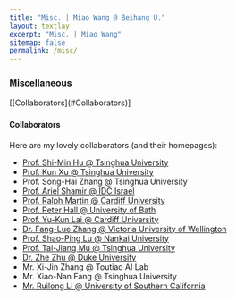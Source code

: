 ```yaml
---
title: "Misc. | Miao Wang @ Beihang U."
layout: textlay
excerpt: "Misc. | Miao Wang"
sitemap: false
permalink: /misc/
---
```


<div><h3 style="font-family: 'aleSC', Helvetica Neue,Source Sans Pro,Arial"><b>Miscellaneous</b></h3></div>
[[Collaborators](#Collaborators)]

<br/>

<div><h4 style="font-family: 'aleSC', Helvetica Neue,Source Sans Pro,Arial"><b>Collaborators</b></h4></div>

Here are my lovely collaborators (and their homepages):

* [Prof. Shi-Min Hu @ Tsinghua University](http://cg.cs.tsinghua.edu.cn/prof_hu.htm)
* [Prof. Kun Xu @ Tsinghua University](http://cg.cs.tsinghua.edu.cn/people/~kun)
* Prof. Song-Hai Zhang @ Tsinghua University
* [Prof. Ariel Shamir @ IDC Israel](http://www.faculty.idc.ac.il/arik/site/index.asp)
* [Prof. Ralph Martin @ Cardiff University](https://www.cardiff.ac.uk/people/view/118143-martin-ralph)
* [Prof. Peter Hall @ University of Bath](http://www.cs.bath.ac.uk/~pmh/start/home.html)
* [Prof. Yu-Kun Lai @ Cardiff University](https://users.cs.cf.ac.uk/Yukun.Lai/)
* [Dr. Fang-Lue Zhang @ Victoria University of Wellington](https://ecs.victoria.ac.nz/Main/FanglueZhang)
* [Prof. Shao-Ping Lu @ Nankai University](http://www.shaopinglu.net/)
* [Prof. Tai-Jiang Mu @ Tsinghua University](http://cg.cs.tsinghua.edu.cn/people/~mtj)
* [Dr. Zhe Zhu @ Duke University](https://sites.duke.edu/zzhu/)
* Mr. Xi-Jin Zhang @ Toutiao AI Lab
* Mr. Xiao-Nan Fang @ Tsinghua University
* [Mr. Ruilong Li @ University of Southern California](http://www.liruilong.cn/)


<!-- <div><h4 style="font-family: Helvetica Neue,Source Sans Pro,Arial"><b>Courses</b></h4></div>

**Course Taught @ Tsinghua University**

* TA, Fundamental of Computer Graphics (Spring 2013)

<br/>

<h4 style="font-family: Helvetica Neue,Source Sans Pro,Arial"><b>Students</b></h4>

<p style="color:red;"> <i>I am always looking for passionate undergraduate interns to work with me. </i></p>

*I am always looking for passionate undergraduate interns to work with me.* -->

<!-- **Current students**

* Guo-Ye Yang, undergraduate intern, Tsinghua University, started 2015 (with Shi-Min Hu)
* Guo-Wei Yang, undergraduate intern, Tsinghua University, started 2016 (with Shi-Min Hu)
* Run-Ze Liang, undergraduate intern, Tsinghua University, started 2018 (with Shi-Min Hu)

**Alumni**

* Jun-Bang Liang, undergraduate intern, Tsinghua University, 2014-2015. Currently a PhD candidate at UNC-CH, United States.
* Jin-Kun Lin, undergraduate intern, Tsinghua University, 2016-2017. 
* Yu Fang, undergraduate intern, Tsinghua University, 2017. Currently a PhD candidate at University of Pennsylvania, United States.
* Shu-Yang Zhang, undergraduate intern, University of Michigan, United States, summer 2018.  -->

<!-- Our overarching goal is to explore and understand new quantum states of electronic matter on the atomic scale. To do so, we use and develop novel spectroscopic-imaging scanning tunneling microscopy (SI-STM) tools to visualize the relevant quantum mechanical degrees of freedom.

Questions of interest include: (i), How does the Mott state collapse upon doping and how is this related to the complex phase diagram of high-temperature superconductors? (ii), What is the strange metal phase seen in correlated electron systems? Is this an exotic long-range entangled state? What is the mechanism of dissipation in that state? (iii), Why is the transition temperature in high-temperature superconductors so high? 
 
![]({{ site.url }}{{ site.baseurl }}/images/respic/layers_real.jpg){: style="width: 300px; float: right; border: 10px"}

Currently, our instrument of choice  is SI-STM.  State-of-the-art SI-STM measures an array of tunneling spectra on a given sample, registered to the atomic sites with picometer precision. Each is proportional to the local density of states at a given location. Ideally, the recorded spectra are so tightly packed that the measurement yields a three-dimensional mapping of the local density of states as a function of locations and energy. This is shown on the image on the right-hand side (10x10 nm2), and its Fourier transform, below.

The quantum materials which we will investigate encapsulate some of the great unsolved mysteries of physics. They include high-temperature superconductors, quantum-critical compounds, graphene, and topological electronic matter that can be used for error-resistant quantum computing.

![]({{ site.url }}{{ site.baseurl }}/images/respic/layers_fft.jpg){: style="width: 300px; float: left; border: 10px"}

A main goal is to use modern technology to build the new instrumentation needed to understand these quantum materials. I learned my trade in [Seamus Davis’ SI-STM lab](http://davisgroup.lassp.cornell.edu/) and with [Felix Baumberger](http://dpmc.unige.ch/gr_baumberger/index.html), and later moved as an [ETH fellow](http://www.ethfellows.ethz.ch/) to [Andreas Wallraff’s qudev lab](http://www.qudev.ethz.ch/) where we investigated coupled cavity arrays in circuit QED. This allowed me to learn new techniques such as high frequency measurements, low temperature noise-free amplification, and quantum-limited measurements. The goal is to combine these with SI-STM.

This will enable the instrumental capabilities to visualize the different quantum mechanical degrees of freedom needed to understand next-generation quantum materials. STM will be the main method, but we use different spectroscopic-imaging techniques to visualize not only the topography, but also the density of states, spins, and other degrees of freedom hidden below the surface.
 -->